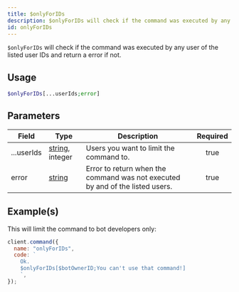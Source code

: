 ```yaml
---
title: $onlyForIDs
description: $onlyForIDs will check if the command was executed by any user of the listed user IDs and return a error if not.
id: onlyForIDs
---
```


`$onlyForIDs` will check if the command was executed by any user of the listed user IDs and return a error if not.

## Usage

```php
$onlyForIDs[...userIds;error]
```

## Parameters

| Field      | Type                                                                                                       | Description                                                                   | Required |
| ---------- | ---------------------------------------------------------------------------------------------------------- | ----------------------------------------------------------------------------- | :------: |
| ...userIds | [string](https://developer.mozilla.org/en-US/docs/Web/JavaScript/Reference/Global_Objects/String), integer | Users you want to limit the command to.                                       |   true   |
| error      | [string](https://developer.mozilla.org/en-US/docs/Web/JavaScript/Reference/Global_Objects/String)          | Error to return when the command was not executed by and of the listed users. |   true   |

## Example(s)

This will limit the command to bot developers only:

```javascript
client.command({
  name: "onlyForIDs",
  code: `
    Ok.
    $onlyForIDs[$botOwnerID;You can't use that command!]
    `,
});
```
